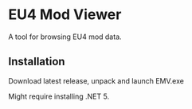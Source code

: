 # EU4 Mod Viewer
A tool for browsing EU4 mod data.

## Installation
Download latest release, unpack and launch EMV.exe

Might require installing .NET 5.
